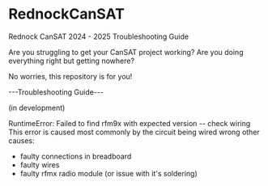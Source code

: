 # RednockCanSAT
Rednock CanSAT 2024 - 2025 Troubleshooting Guide

Are you struggling to get your CanSAT project working?
Are you doing everything right but getting nowhere?

No worries, this repository is for you!

---Troubleshooting Guide---

(in development)

RuntimeError: Failed to find rfm9x with expected version -- check wiring
This error is caused most commonly by the circuit being wired wrong
other causes:
- faulty connections in breadboard
- faulty wires
- faulty rfmx radio module (or issue with it's soldering)

